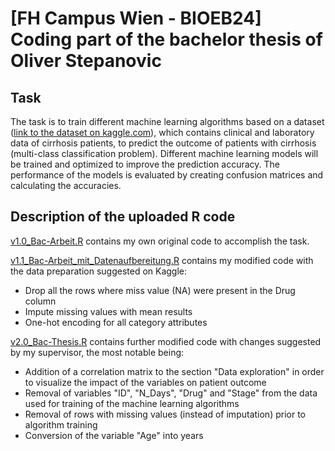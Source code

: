 # [FH Campus Wien - BIOEB24] </br> Coding part of the bachelor thesis of Oliver Stepanovic
## Task
The task is to train different machine learning algorithms based on a dataset (<a href="https://www.kaggle.com/datasets/joebeachcapital/cirrhosis-patient-survival-prediction/data">link to the dataset on kaggle.com</a>), which contains clinical and laboratory data of cirrhosis patients, to predict the outcome of patients with cirrhosis (multi-class classification problem).
Different machine learning models will be trained and optimized to improve the prediction accuracy. The performance of the models is evaluated by creating confusion matrices and calculating the accuracies.
## Description of the uploaded R code
<a href="https://github.com/ostepanovic/bioeb24bac/blob/b54a84161d8a33ea65840378e55a7e24cfceb152/v1.0_Bac-Arbeit.R">v1.0_Bac-Arbeit.R</a> contains my own original code to accomplish the task. </br>

<a href="https://github.com/ostepanovic/bioeb24bac/blob/b54a84161d8a33ea65840378e55a7e24cfceb152/v1.1_Bac-Arbeit_mit_Datenaufbereitung.R">v1.1_Bac-Arbeit_mit_Datenaufbereitung.R</a> contains my modified code with the data preparation suggested on Kaggle:
+ Drop all the rows where miss value (NA) were present in the Drug column
+ Impute missing values with mean results
+ One-hot encoding for all category attributes

<a href="https://github.com/ostepanovic/bioeb24bac/blob/b54a84161d8a33ea65840378e55a7e24cfceb152/v2.0_Bac-Thesis.R">v2.0_Bac-Thesis.R</a> contains further modified code with changes suggested by my supervisor, the most notable being:
+ Addition of a correlation matrix to the section "Data exploration" in order to visualize the impact of the variables on patient outcome
+ Removal of variables "ID", "N_Days", "Drug" and "Stage" from the data used for training of the machine learning algorithms
+ Removal of rows with missing values (instead of imputation) prior to algorithm training
+ Conversion of the variable "Age" into years
